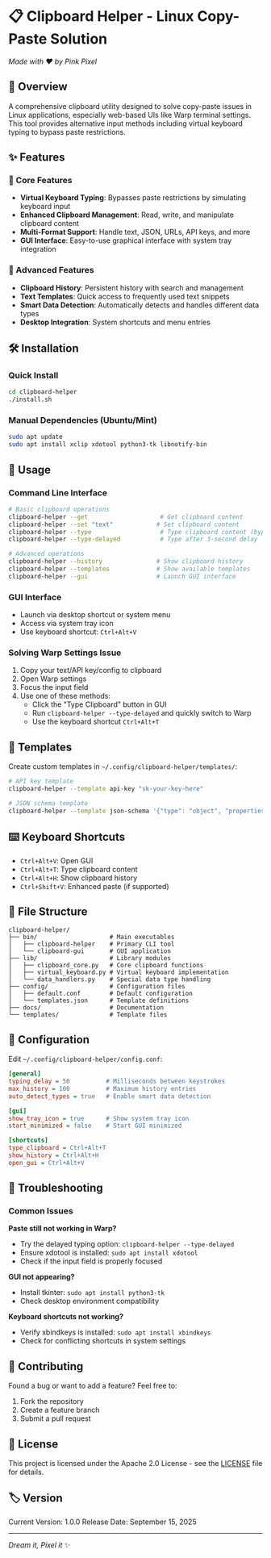 # 📋 Clipboard Helper - Linux Copy-Paste Solution

*Made with ❤️ by Pink Pixel*

## 🚀 Overview

A comprehensive clipboard utility designed to solve copy-paste issues in Linux applications, especially web-based UIs like Warp terminal settings. This tool provides alternative input methods including virtual keyboard typing to bypass paste restrictions.

## ✨ Features

### 🎯 Core Features
- **Virtual Keyboard Typing**: Bypasses paste restrictions by simulating keyboard input
- **Enhanced Clipboard Management**: Read, write, and manipulate clipboard content
- **Multi-Format Support**: Handle text, JSON, URLs, API keys, and more
- **GUI Interface**: Easy-to-use graphical interface with system tray integration

### 🔧 Advanced Features
- **Clipboard History**: Persistent history with search and management
- **Text Templates**: Quick access to frequently used text snippets
- **Smart Data Detection**: Automatically detects and handles different data types
- **Desktop Integration**: System shortcuts and menu entries

## 🛠️ Installation

### Quick Install
```bash
cd clipboard-helper
./install.sh
```

### Manual Dependencies (Ubuntu/Mint)
```bash
sudo apt update
sudo apt install xclip xdotool python3-tk libnotify-bin
```

## 📖 Usage

### Command Line Interface
```bash
# Basic clipboard operations
clipboard-helper --get                    # Get clipboard content
clipboard-helper --set "text"            # Set clipboard content
clipboard-helper --type                   # Type clipboard content (bypasses paste restrictions)
clipboard-helper --type-delayed           # Type after 3-second delay

# Advanced operations
clipboard-helper --history               # Show clipboard history
clipboard-helper --templates             # Show available templates
clipboard-helper --gui                   # Launch GUI interface
```

### GUI Interface
- Launch via desktop shortcut or system menu
- Access via system tray icon
- Use keyboard shortcut: `Ctrl+Alt+V`

### Solving Warp Settings Issue
1. Copy your text/API key/config to clipboard
2. Open Warp settings
3. Focus the input field
4. Use one of these methods:
   - Click the "Type Clipboard" button in GUI
   - Run `clipboard-helper --type-delayed` and quickly switch to Warp
   - Use the keyboard shortcut `Ctrl+Alt+T`

## 🎨 Templates

Create custom templates in `~/.config/clipboard-helper/templates/`:
```bash
# API key template
clipboard-helper --template api-key "sk-your-key-here"

# JSON schema template  
clipboard-helper --template json-schema '{"type": "object", "properties": {...}}'
```

## ⌨️ Keyboard Shortcuts

- `Ctrl+Alt+V`: Open GUI
- `Ctrl+Alt+T`: Type clipboard content
- `Ctrl+Alt+H`: Show clipboard history
- `Ctrl+Shift+V`: Enhanced paste (if supported)

## 📁 File Structure

```
clipboard-helper/
├── bin/                    # Main executables
│   ├── clipboard-helper    # Primary CLI tool
│   └── clipboard-gui       # GUI application
├── lib/                    # Library modules
│   ├── clipboard_core.py   # Core clipboard functions
│   ├── virtual_keyboard.py # Virtual keyboard implementation
│   └── data_handlers.py    # Special data type handling
├── config/                 # Configuration files
│   ├── default.conf        # Default configuration
│   └── templates.json      # Template definitions
├── docs/                   # Documentation
└── templates/              # Template files
```

## 🔧 Configuration

Edit `~/.config/clipboard-helper/config.conf`:
```ini
[general]
typing_delay = 50          # Milliseconds between keystrokes
max_history = 100          # Maximum history entries
auto_detect_types = true   # Enable smart data detection

[gui]
show_tray_icon = true      # Show system tray icon
start_minimized = false    # Start GUI minimized

[shortcuts]
type_clipboard = Ctrl+Alt+T
show_history = Ctrl+Alt+H
open_gui = Ctrl+Alt+V
```

## 🐛 Troubleshooting

### Common Issues

**Paste still not working in Warp?**
- Try the delayed typing option: `clipboard-helper --type-delayed`
- Ensure xdotool is installed: `sudo apt install xdotool`
- Check if the input field is properly focused

**GUI not appearing?**
- Install tkinter: `sudo apt install python3-tk`
- Check desktop environment compatibility

**Keyboard shortcuts not working?**
- Verify xbindkeys is installed: `sudo apt install xbindkeys`
- Check for conflicting shortcuts in system settings

## 🤝 Contributing

Found a bug or want to add a feature? Feel free to:
1. Fork the repository
2. Create a feature branch
3. Submit a pull request

## 📄 License

This project is licensed under the Apache 2.0 License - see the [LICENSE](LICENSE) file for details.

## 🏷️ Version

Current Version: 1.0.0
Release Date: September 15, 2025

---

*Dream it, Pixel it* ✨